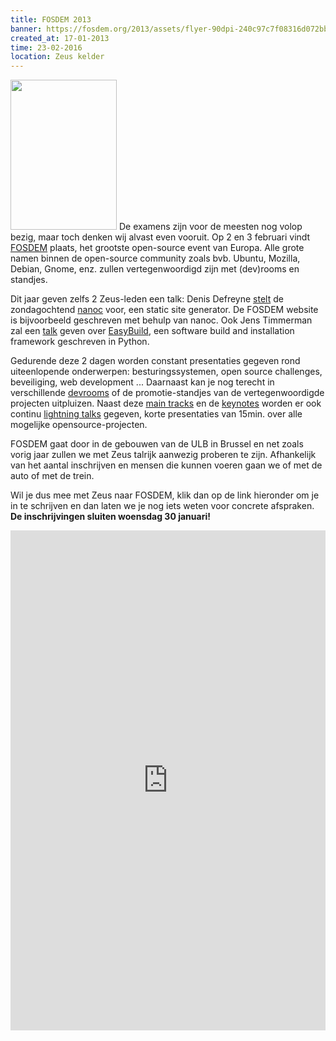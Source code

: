 ```yaml
---
title: FOSDEM 2013
banner: https://fosdem.org/2013/assets/flyer-90dpi-240c97c7f08316d072bb684f7f9156ee454e863a9e365d8f1fb5566c200f924e.png
created_at: 17-01-2013
time: 23-02-2016
location: Zeus kelder
---
```


<a href="https://fosdem.org"><img src="https://fosdem.org/2013/assets/flyer-90dpi-240c97c7f08316d072bb684f7f9156ee454e863a9e365d8f1fb5566c200f924e.png" alt="" title="FOSDEM" width="170" height="240" class="alignright size-full wp-image-662" /></a>
De examens zijn voor de meesten nog volop bezig, maar toch denken wij alvast even vooruit. Op 2 en 3 februari vindt <a href="https://fosdem.org/2013/" title="FOSDEM">FOSDEM</a> plaats, het grootste open-source event van Europa. Alle grote namen binnen de open-source community zoals bvb. Ubuntu, Mozilla, Debian, Gnome, enz. zullen vertegenwoordigd zijn met (dev)rooms en standjes.

Dit jaar geven zelfs 2 Zeus-leden een talk: 
Denis Defreyne <a href="https://fosdem.org/2013/schedule/event/static_site_generation_for_the_masses">stelt</a> de zondagochtend <a href="https://nanoc.stoneship.org/">nanoc</a> voor, een static site generator. De FOSDEM website is bijvoorbeeld geschreven met behulp van nanoc.
Ook Jens Timmerman zal een <a href="https://fosdem.org/2013/schedule/event/easybuild/">talk</a> geven over <a href="https://hpcugent.github.com/easybuild/">EasyBuild</a>, een software build and installation framework geschreven in Python.

Gedurende deze 2 dagen worden constant presentaties gegeven rond uiteenlopende onderwerpen: besturingssystemen, open source challenges, beveiliging, web development ... Daarnaast kan je nog terecht in verschillende <a href="https://fosdem.org/2013/schedule/#devrooms">devrooms</a> of de promotie-standjes van de vertegenwoordigde projecten uitpluizen. Naast deze <a href="https://fosdem.org/2013/schedule/#maintracks" title="main tracks">main tracks</a> en de <a href="https://fosdem.org/2013/schedule/#keynotes">keynotes</a> worden er ook continu <a href="https://fosdem.org/2013/schedule/#lightningtalks">lightning talks</a> gegeven, korte presentaties van 15min. over alle mogelijke opensource-projecten.

FOSDEM gaat door in de gebouwen van de ULB in Brussel en net zoals vorig jaar zullen we met Zeus talrijk aanwezig proberen te zijn. Afhankelijk van het aantal inschrijven en mensen die kunnen voeren gaan we of met de auto of met de trein.

Wil je dus mee met Zeus naar FOSDEM, klik dan op de link hieronder om je in te schrijven en dan laten we je nog iets weten voor concrete afspraken. <strong>De inschrijvingen sluiten woensdag 30 januari!</strong>

<!--more-->
<iframe src="https://docs.google.com/spreadsheet/viewform?formkey=dHRBVlBaeTlFYk1LMzl2VlpnYVpwRmc6MQ" width="100%" height="800" frameborder="0" marginheight="0" marginwidth="0">Loading...</iframe>